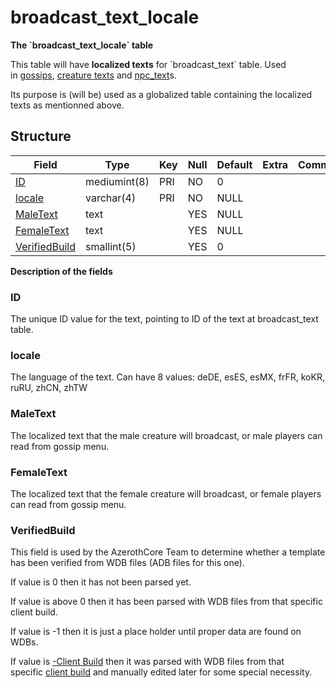 # broadcast\_text\_locale

**The \`broadcast\_text\_locale\` table**

This table will have **localized texts** for \`broadcast\_text\` table. Used in [gossips](gossip_menu_option.md), [creature texts](creature_text.md) and [npc\_text](npc_text.md)s.

Its purpose is (will be) used as a globalized table containing the localized texts as mentionned above.

## Structure

| Field                           | Type         |  Key | Null | Default | Extra | Comment |
|---------------------------------|--------------|------|------|---------|-------|---------|
| [ID](#ID)                       | mediumint(8) |  PRI | NO   | 0       |       |         |
| [locale](#locale)               | varchar(4)   |  PRI | NO   | NULL    |       |         |
| [MaleText](#maletext)           | text         |      | YES  | NULL    |       |         |
| [FemaleText](#femaletext)       | text         |      | YES  | NULL    |       |         |
| [VerifiedBuild](#verifiedbuild) | smallint(5)  |      | YES  | 0       |       |         |

**Description of the fields**

### ID

The unique ID value for the text, pointing to ID of the text at broadcast_text table.

### locale

The language of the text.
Can have 8 values: deDE, esES, esMX, frFR, koKR, ruRU, zhCN, zhTW

### MaleText

The localized text that the male creature will broadcast, or male players can read from gossip menu.

### FemaleText

The localized text that the female creature will broadcast, or female players can read from gossip menu.

### VerifiedBuild

This field is used by the AzerothCore Team to determine whether a template has been verified from WDB files (ADB files for this one).

If value is 0 then it has not been parsed yet.

If value is above 0 then it has been parsed with WDB files from that specific client build.

If value is -1 then it is just a place holder until proper data are found on WDBs.

If value is [-Client Build](../auth/realmlist.md "DB:Auth:realmlist") then it was parsed with WDB files from that specific [client build](../auth/realmlist.md#gamebuild "DB:Auth:realmlist") and manually edited later for some special necessity.

 
